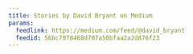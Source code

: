 ```yaml
---
title: Stories by David Bryant on Medium
params:
  feedlink: https://medium.com/feed/@david_bryant
  feedid: 56bc7078468d707a50bfaa2a2d876f23
---
```

